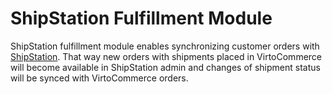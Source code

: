 # ShipStation Fulfillment Module
ShipStation fulfillment module enables synchronizing customer orders with <a href="http://www.shipstation.com/" target="_blank">ShipStation</a>. That way new orders with shipments placed in VirtoCommerce will become available in ShipStation admin and changes of shipment status will be synced with VirtoCommerce orders.
